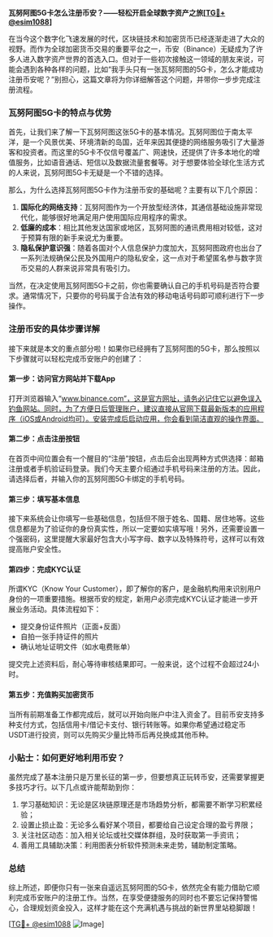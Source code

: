 **瓦努阿图5G卡怎么注册币安？——轻松开启全球数字资产之旅[[TG💪+ @esim1088](https://t.me/s/esim1088)]**

在当今这个数字化飞速发展的时代，区块链技术和加密货币已经逐渐走进了大众的视野。而作为全球加密货币交易的重要平台之一，币安（Binance）无疑成为了许多人进入数字资产世界的首选入口。但对于一些初次接触这一领域的朋友来说，可能会遇到各种各样的问题，比如“我手头只有一张瓦努阿图的5G卡，怎么才能成功注册币安呢？”别担心，这篇文章将为你详细解答这个问题，并带你一步步完成注册流程。

### 瓦努阿图5G卡的特点与优势

首先，让我们来了解一下瓦努阿图这张5G卡的基本情况。瓦努阿图位于南太平洋，是一个风景优美、环境清新的岛国，近年来因其便捷的网络服务吸引了大量游客和投资者。而这里的5G卡不仅信号覆盖广、网速快，还提供了许多本地化的增值服务，比如语音通话、短信以及数据流量套餐等。对于想要体验全球化生活方式的人来说，瓦努阿图5G卡无疑是一个不错的选择。

那么，为什么选择瓦努阿图5G卡作为注册币安的基础呢？主要有以下几个原因：

1. **国际化的网络支持**：瓦努阿图作为一个开放型经济体，其通信基础设施非常现代化，能够很好地满足用户使用国际应用程序的需求。
2. **低廉的成本**：相比其他发达国家或地区，瓦努阿图的通讯费用相对较低，这对于预算有限的新手来说尤为重要。
3. **隐私保护意识强**：随着各国对个人信息保护力度加大，瓦努阿图政府也出台了一系列法规确保公民及外国用户的隐私安全，这一点对于希望匿名参与数字货币交易的人群来说非常具有吸引力。

当然，在决定使用瓦努阿图5G卡之前，你也需要确认自己的手机号码是否符合要求。通常情况下，只要你的号码属于合法有效的移动电话号码即可顺利进行下一步操作。

### 注册币安的具体步骤详解

接下来就是本文的重点部分啦！如果你已经拥有了瓦努阿图的5G卡，那么按照以下步骤就可以轻松完成币安账户的创建了：

#### 第一步：访问官方网站并下载App

打开浏览器输入“www.binance.com”，这是官方网址，请务必记住它以避免误入钓鱼网站。同时，为了方便日后管理账户，建议直接从官网下载最新版本的应用程序（iOS或Android均可）。安装完成后启动应用，你会看到简洁直观的操作界面。

#### 第二步：点击注册按钮

在首页中间位置会有一个醒目的“注册”按钮，点击后会出现两种方式供选择：邮箱注册或者手机验证码登录。我们今天主要介绍通过手机号码来注册的方法。因此，请选择后者，并输入你的瓦努阿图5G卡绑定的手机号码。

#### 第三步：填写基本信息

接下来系统会让你填写一些基础信息，包括但不限于姓名、国籍、居住地等。这些信息都是为了验证你的身份真实性，所以一定要如实填写哦！另外，还需要设置一个强密码，这里提醒大家最好包含大小写字母、数字以及特殊符号，这样可以有效提高账户安全性。

#### 第四步：完成KYC认证

所谓KYC（Know Your Customer），即了解你的客户，是金融机构用来识别用户身份的一项重要措施。根据币安的规定，新用户必须完成KYC认证才能进一步开展业务活动。具体流程如下：
- 提交身份证件照片（正面+反面）
- 自拍一张手持证件的照片
- 确认地址证明文件（如水电费账单）

提交完上述资料后，耐心等待审核结果即可。一般来说，这个过程不会超过24小时。

#### 第五步：充值购买加密货币

当所有前期准备工作都完成后，就可以开始向账户中注入资金了。目前币安支持多种支付方式，包括信用卡/借记卡支付、银行转账等。如果你希望通过稳定币USDT进行投资，则可以先购买少量比特币后再兑换成其他币种。

### 小贴士：如何更好地利用币安？

虽然完成了基本注册只是万里长征的第一步，但要想真正玩转币安，还需要掌握更多技巧才行。以下几点或许能帮助到你：

1. 学习基础知识：无论是区块链原理还是市场趋势分析，都需要不断学习积累经验；
2. 设置止损止盈：无论多么看好某个项目，都要给自己设定合理的盈亏界限；
3. 关注社区动态：加入相关论坛或社交媒体群组，及时获取第一手资讯；
4. 善用工具辅助决策：利用图表分析软件预测未来走势，辅助制定策略。

### 总结

综上所述，即便你只有一张来自遥远瓦努阿图的5G卡，依然完全有能力借助它顺利完成币安账户的注册工作。当然，在享受便捷服务的同时也不要忘记保持警惕心，合理规划资金投入，这样才能在这个充满机遇与挑战的新世界里站稳脚跟！

[[TG💪+ @esim1088](https://t.me/s/esim1088) ![Image](https://i.postimg.cc/4NQfJmqS/Snipaste-2025-05-13-00-14-12.png)]